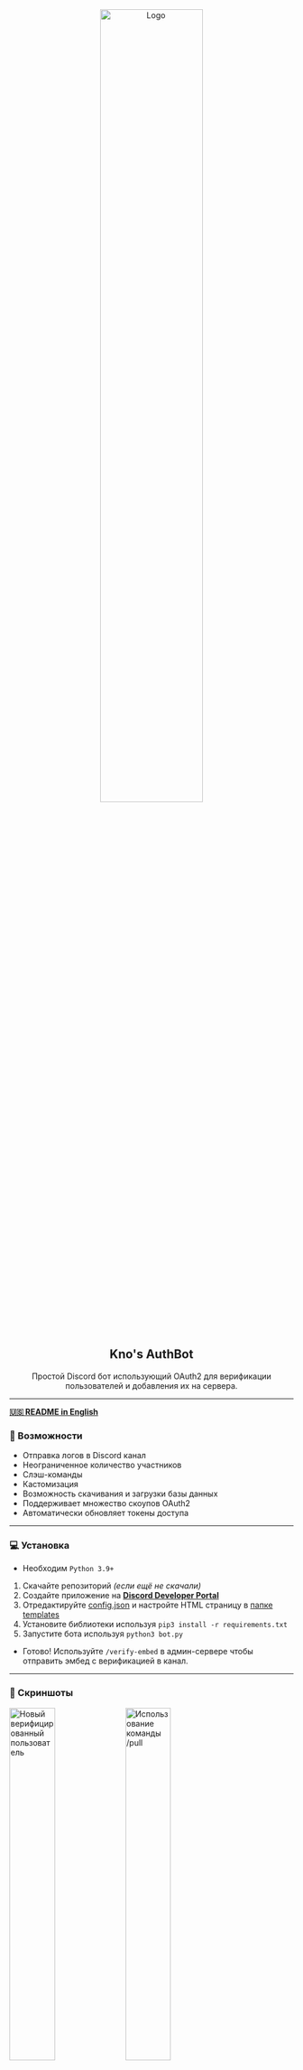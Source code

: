 <div align="center">
  <a href="https://github.com/knockstick/knos-authbot">
    <img src="https://media.discordapp.net/attachments/872388362160455693/1231498864926916649/logo.png?ex=66372db1&is=6624b8b1&hm=bbecdf5c8bd5af7632622b82586a98bf19dd5975a82e3733f6488cee94bed7ef&=&format=webp&quality=lossless" alt="Logo" style="width: 60%; height: 60%;">
  </a>
  
  <h2 align="center">Kno's AuthBot</h2>
  <p align="center">
    Простой Discord бот использующий OAuth2 для верификации пользователей и добавления их на сервера.
  </p>
</div>

---
<b>[🇺🇸 README in English](https://github.com/knockstick/knos-authbot/blob/main/README.md/)</b>

### 🍕 Возможности

- Отправка логов в Discord канал
- Неограниченное количество участников
- Слэш-команды
- Кастомизация
- Возможность скачивания и загрузки базы данных
- Поддерживает множество скоупов OAuth2
- Автоматически обновляет токены доступа
---

### 💻 Установка

- Необходим `Python 3.9+`
1. Скачайте репозиторий *(если ещё не скачали)*
2. Создайте приложение на <b>[Discord Developer Portal](https://discord.com/developers)</b>
3. Отредактируйте [config.json](https://github.com/knockstick/knos-authbot/blob/main/config.json) и настройте HTML страницу в [папке templates](https://github.com/knockstick/knos-authbot/blob/main/templates)
4. Установите библиотеки используя `pip3 install -r requirements.txt`
5. Запустите бота используя `python3 bot.py`

- Готово! Используйте `/verify-embed` в админ-сервере чтобы отправить эмбед с верификацией в канал.
---

### 📸 Скриншоты
<img src="https://media.discordapp.net/attachments/1230859548659683413/1231501737966440520/image.png?ex=6637305e&is=6624bb5e&hm=8c8c6d311fd8d6a83e6fb59b0d83fb966b6b87912ac9f06b54b39ac846729f26&=&format=webp&quality=lossless" style="width: 40%; height: 40%;" alt="Новый верифицированный пользователь">
<img src="https://media.discordapp.net/attachments/1230859548659683413/1231503389200879626/image.png?ex=663731e8&is=6624bce8&hm=11ffedfb0a9ea384fa86e97ce77004f5570f8186332ece0835fea755ab225b5d&=&format=webp&quality=lossless" style="width: 40%; height: 40%;" alt="Использование команды /pull">
<img src="https://media.discordapp.net/attachments/1230859548659683413/1231547521395064832/image.png?ex=66375b02&is=6624e602&hm=bdbe0bf15e6545222e5052682ade6ee541a0d7b49475d6ecd51c44b112a21d45&=&format=webp&quality=lossless" style="width: 40%; height: 40%;" alt="Интерфейс программы">

---

### ❗ Дисклеймер

Данный репозиторий создан **ЛИШЬ В ОБРАЗОВАТЕЛЬНЫХ ЦЕЛЯХ.** Я не беру ответственность за ваши действия.

---

### 🌟 Проблемы / баги?
Если у вас есть какие-то проблемы или баги, пожалуйста [создайте issue!](https://github.com/knockstick/knos-authbot/issues/new)

Не забудьте поставить **звёздочку!**

---

<p align="center">
  <img src="https://img.shields.io/github/stars/knockstick/knos-authbot.svg?style=for-the-badge&labelColor=black&color=f429ff&logo=IOTA"/>
  <img src="https://img.shields.io/github/languages/top/knockstick/knos-authbot.svg?style=for-the-badge&labelColor=black&color=f429ff&logo=python"/>
</p>

---
